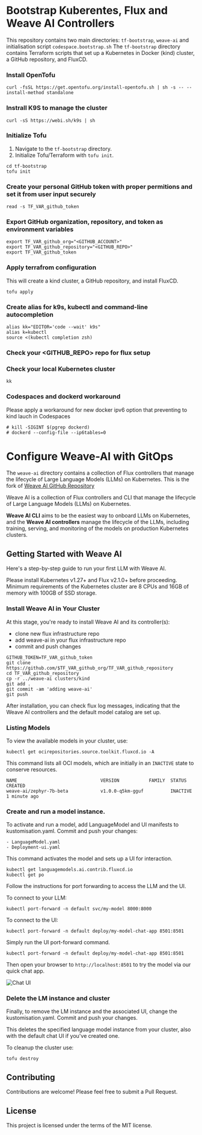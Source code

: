 # Bootstrap Kuberentes, Flux and Weave AI Controllers

This repository contains two main directories: `tf-bootstrap`, `weave-ai` and initialisation script `codespace.bootstrap.sh`
The `tf-bootstrap` directory contains Terraform scripts that set up a Kubernetes in Docker (kind) cluster, a GitHub repository, and FluxCD.


### Install OpenTofu
```curl -fsSL https://get.opentofu.org/install-opentofu.sh | sh -s -- --install-method standalone ```

### Instrall K9S to manage the cluster
```curl -sS https://webi.sh/k9s | sh```

### Initialize Tofu
1. Navigate to the `tf-bootstrap` directory.
2. Initialize Tofu/Terraform with `tofu init`.
```
cd tf-bootstrap 
tofu init
```

### Create your personal GitHub token with proper permitions and set it from user input securely 
```
read -s TF_VAR_github_token
```

### Export GitHub organization, repository, and token as environment variables
```
export TF_VAR_github_org="<GITHUB_ACCOUNT>"
export TF_VAR_github_repository="<GITHUB_REPO>"
export TF_VAR_github_token
```

### Apply terrafrom configuration
This will create a kind cluster, a GitHub repository, and install FluxCD.

```
tofu apply
```

### Create alias for k9s, kubectl and command-line autocompletion
```
alias kk="EDITOR='code --wait' k9s"
alias k=kubectl
source <(kubectl completion zsh)
```

### Check your <GITHUB_REPO> repo for flux setup

### Check your local Kubernetes cluster
```kk```

### Codespaces and dockerd workaround

Please apply a workaround for new docker ipv6 option that preventing to kind lauch in Codespaces

```
# kill -SIGINT $(pgrep dockerd)
# dockerd --config-file --ip6tables=0
```

# Configure Weave-AI with GitOps

The `weave-ai` directory contains a collection of Flux controllers that manage the lifecycle of Large Language Models (LLMs) on Kubernetes.
This is the fork of [Weave AI GitHub Repository](https://github.com/weave-ai/weave-ai)

Weave AI is a collection of Flux controllers and CLI that manage the
lifecycle of Large Language Models (LLMs) on Kubernetes.

**Weave AI CLI** aims to be the easiest way to onboard LLMs on Kubernetes,
and the **Weave AI controllers** manage the lifecycle of the LLMs, including
training, serving, and monitoring of the models on production Kubernetes
clusters.

## Getting Started with Weave AI

Here's a step-by-step guide to run your first LLM with Weave AI.

Please install Kubernetes v1.27+ and Flux v2.1.0+ before proceeding.
Minimum requirements of the Kubernetes cluster are 8 CPUs and 16GB of memory with 100GB of SSD storage.

### Install Weave AI in Your Cluster

At this stage, you're ready to install Weave AI and its controller(s):

- clone new flux infrastructure repo
- add weave-ai in your flux infrastructure repo
- commit and push changes

```
GITHUB_TOKEN=TF_VAR_github_token
git clone https://github.com/$TF_VAR_github_org/TF_VAR_github_repository
cd TF_VAR_github_repository
cp -r ../weave-ai clusters/kind
git add .
git commit -am 'adding weave-ai'
git push
```

After installation, you can check flux log messages, indicating that the Weave AI controllers and the default model catalog are set up.

### Listing Models

To view the available models in your cluster, use:

```
kubectl get ocirepositories.source.toolkit.fluxcd.io -A
```

This command lists all OCI models, which are initially in an `INACTIVE` state to conserve resources.

```
NAME                               VERSION           FAMILY  STATUS    CREATED
weave-ai/zephyr-7b-beta            v1.0.0-q5km-gguf          INACTIVE  1 minute ago
```

### Create and run a model instance.

To activate and run a model, add LanguageModel and UI manifests to kustomisation.yaml. 
Commit and push your changes:

```
- LanguageModel.yaml
- Deployment-ui.yaml
```

This command activates the model and sets up a UI for interaction.

```
kubectl get languagemodels.ai.contrib.fluxcd.io
kubectl get po
```

Follow the instructions for port forwarding to access the LLM and the UI.

To connect to your LLM:

```
kubectl port-forward -n default svc/my-model 8000:8000
```

To connect to the UI:

```
kubectl port-forward -n default deploy/my-model-chat-app 8501:8501
```

Simply run the UI port-forward command.

```
kubectl port-forward -n default deploy/my-model-chat-app 8501:8501
```

Then open your browser to `http://localhost:8501` to try the model via our quick chat app.

![Chat UI](https://github.com/weave-ai/weave-ai/assets/10666/ff6e624e-90d5-42d9-9197-245619b1c4fa)

### Delete the LM instance and cluster

Finally, to remove the LM instance and the associated UI, change the kustomisation.yaml. Commit and push your changes.

This deletes the specified language model instance from your cluster, also with the default chat UI if you've created one.

To cleanup the cluster use:

```
tofu destroy
```

## Contributing

Contributions are welcome! Please feel free to submit a Pull Request.

## License

This project is licensed under the terms of the MIT license.
